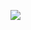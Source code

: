 ![](https://github.com/eche21/github-actions-test/.github/workflows/Actions_workflow/badge.svg?branch=master)